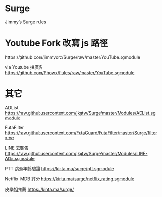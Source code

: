 # Surge
Jimmy's Surge rules

# Youtube Fork 改寫 js 路徑
https://github.com/jimmyorz/Surge/raw/master/YouTube.sgmodule

via Youtube 擋廣告
https://github.com/Phowx/Rules/raw/master/YouTube.sgmodule


# 其它
ADList
https://raw.githubusercontent.com/jkgtw/Surge/master/Modules/ADList.sgmodule

FutaFilter
https://raw.githubusercontent.com/FutaGuard/FutaFilter/master/Surge/filters.txt

LINE 去廣告
https://raw.githubusercontent.com/jkgtw/Surge/master/Modules/LINE-ADs.sgmodule

PTT 跳過年齡驗證
https://kinta.ma/surge/ptt.sgmodule

Netflix IMDB 評分
https://kinta.ma/surge/netflix_rating.sgmodule

皮樂姐推薦
https://kinta.ma/surge/
